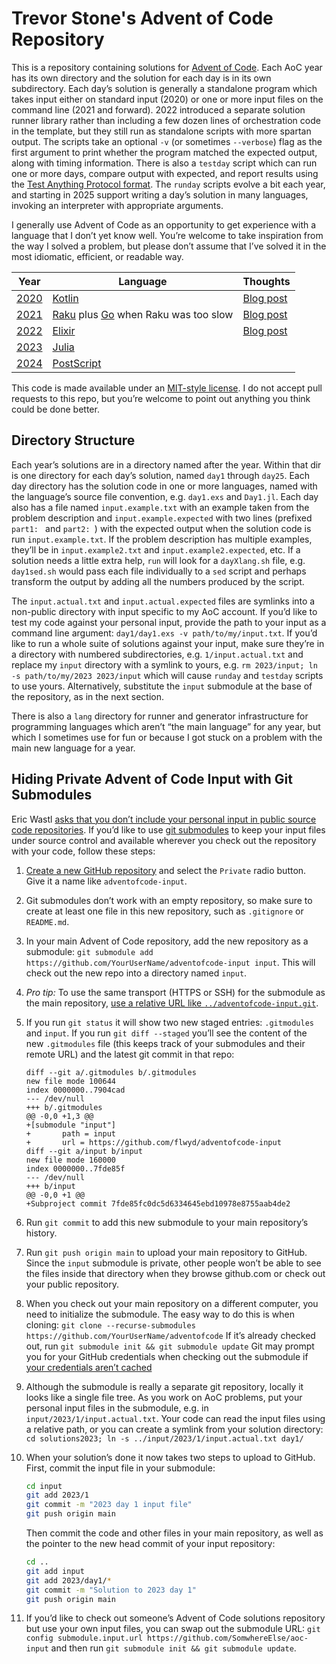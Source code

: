 # Trevor Stone's Advent of Code Repository

This is a repository containing solutions for [Advent of
Code](https://adventofcode.com/). Each AoC year has its own directory and the
solution for each day is in its own subdirectory.  Each day’s solution is
generally a standalone program which takes input either on standard input
(2020) or one or more input files on the command line (2021 and forward). 2022
introduced a separate solution runner library rather than including a few dozen
lines of orchestration code in the template, but they still run as standalone
scripts with more spartan output.  The scripts take an optional `-v` (or
sometimes `--verbose`) flag as the first argument to print whether the program
matched the expected output, along with timing information.  There is also a
`testday` script which can run one or more days, compare output with expected,
and report results using the [Test Anything Protocol format](https://testanything.org/).
The `runday` scripts evolve a bit each year, and starting in 2025 support
writing a day’s solution in many languages, invoking an interpreter with
appropriate arguments.

I generally use Advent of Code as an opportunity to get experience with a
language that I don’t yet know well. You’re welcome to take inspiration from the
way I solved a problem, but please don’t assume that I’ve solved it in the most
idiomatic, efficient, or readable way.

Year           | Language | Thoughts
-------------- | -------- | --------
[2020](./2020) | [Kotlin](https://kotlinlang.org/) | [Blog post](https://flwyd.dreamwidth.org/396527.html)
[2021](./2021) | [Raku](https://raku.org/) plus [Go](https://go.dev/) when Raku was too slow | [Blog post](https://flwyd.dreamwidth.org/400979.html)
[2022](./2022) | [Elixir](https://elixir-lang.org/) | [Blog post](https://flwyd.dreamwidth.org/405717.html)
[2023](./2023) | [Julia](https://julialang.org/) |
[2024](./2024) | [PostScript](https://en.wikipedia.org/wiki/PostScript) |

This code is made available under an [MIT-style license](./LICENSE). I do not
accept pull requests to this repo, but you’re welcome to point out anything you
think could be done better.

## Directory Structure

Each year’s solutions are in a directory named after the year.  Within that dir
is one directory for each day’s solution, named `day1` through `day25`.
Each day directory has the solution code in one or more languages, named with
the language’s source file convention, e.g. `day1.exs` and `Day1.jl`.  Each day
also has a file named `input.example.txt` with an example taken from the
problem description and `input.example.expected` with two lines (prefixed
`part1: ` and `part2: `) with the expected output when the solution code is run
`input.example.txt`.  If the problem description has multiple examples, they’ll
be in `input.example2.txt` and `input.example2.expected`, etc.  If a solution
needs a little extra help, `run` will look for a `dayXlang.sh` file, e.g.
`day1sed.sh` would pass each file individually to a `sed` script and perhaps
transform the output by adding all the numbers produced by the script.

The `input.actual.txt` and `input.actual.expected` files are symlinks into a
non-public directory with input specific to my AoC account.  If you’d like to
test my code against your personal input, provide the path to your input as a
command line argument: `day1/day1.exs -v path/to/my/input.txt`.  If you’d like
to run a whole suite of solutions against your input, make sure they’re in a
directory with numbered subdirectories, e.g. `1/input.actual.txt` and replace
my `input` directory with a symlink to yours, e.g. `rm 2023/input; ln -s
path/to/my/2023 2023/input` which will cause `runday` and `testday` scripts to
use yours.  Alternatively, substitute the `input` submodule at the base of the
repository, as in the next section.

There is also a `lang` directory for runner and generator infrastructure for
programming languages which aren’t “the main language” for any year, but which I
sometimes use for fun or because I got stuck on a problem with the main new
language for a year.

## Hiding Private Advent of Code Input with Git Submodules

Eric Wastl [asks that you don’t include your personal input in public source
code repositories](https://www.reddit.com/r/adventofcode/wiki/faqs/copyright/inputs/).
If you’d like to use [git submodules](https://git-scm.com/book/en/v2/Git-Tools-Submodules)
to keep your input files under source control and available wherever you check
out the repository with your code, follow these steps:

1.  [Create a new GitHub repository](https://github.com/new) and select the
    `Private` radio button.  Give it a name like `adventofcode-input`.
1.  Git submodules don’t work with an empty repository, so make sure to create
    at least one file in this new repository, such as `.gitignore` or
    `README.md`.
1.  In your main Advent of Code repository, add the new repository as a submodule:
    `git submodule add https://github.com/YourUserName/adventofcode-input input`.
    This will check out the new repo into a directory named `input`.
1.  *Pro tip:* To use the same transport (HTTPS or SSH) for the submodule as the
    main repository, [use a relative URL like
    `../adventofcode-input.git`](https://stackoverflow.com/questions/40841882/automatically-access-git-submodules-via-ssh-or-https).
1.  If you run `git status` it will show two new staged entries: `.gitmodules`
    and `input`.  If you run `git diff --staged` you’ll see the content of the
    new `.gitmodules` file (this keeps track of your submodules and their
    remote URL) and the latest git commit in that repo:

    ```
    diff --git a/.gitmodules b/.gitmodules
    new file mode 100644
    index 0000000..7904cad
    --- /dev/null
    +++ b/.gitmodules
    @@ -0,0 +1,3 @@
    +[submodule "input"]
    +       path = input
    +       url = https://github.com/flwyd/adventofcode-input
    diff --git a/input b/input
    new file mode 160000
    index 0000000..7fde85f
    --- /dev/null
    +++ b/input
    @@ -0,0 +1 @@
    +Subproject commit 7fde85fc0dc5d6334645ebd10978e8755aab4de2
    ```

1.  Run `git commit` to add this new submodule to your main repository’s history.
1.  Run `git push origin main` to upload your main repository to GitHub.  Since
    the `input` submodule is private, other people won’t be able to see the
    files inside that directory when they browse github.com or check out your
    public repository.
1.  When you check out your main repository on a different computer, you need to
    initialize the submodule.  The easy way to do this is when cloning:
    `git clone --recurse-submodules https://github.com/YourUserName/adventofcode`
    If it’s already checked out, run `git submodule init && git submodule update`
    Git may prompt you for your GitHub credentials when checking out the submodule
    if [your credentials aren’t cached](https://docs.github.com/en/get-started/getting-started-with-git/caching-your-github-credentials-in-git)
1.  Although the submodule is really a separate git repository, locally it looks
    like a single file tree.  As you work on AoC problems, put your personal
    input files in the submodule, e.g. in `input/2023/1/input.actual.txt`.  Your
    code can read the input files using a relative path, or you can create a
    symlink from your solution directory:
    `cd solutions2023; ln -s ../input/2023/1/input.actual.txt day1/`
1.  When your solution’s done it now takes two steps to upload to GitHub.
    First, commit the input file in your submodule:

    ```sh
    cd input
    git add 2023/1
    git commit -m "2023 day 1 input file"
    git push origin main
    ```

    Then commit the code and other files in your main repository, as well as the
    pointer to the new head commit of your input repository:

    ```sh
    cd ..
    git add input
    git add 2023/day1/*
    git commit -m "Solution to 2023 day 1"
    git push origin main
    ```

1.  If you’d like to check out someone’s Advent of Code solutions repository but
    use your own input files, you can swap out the submodule URL:
    `git config submodule.input.url https://github.com/SomwhereElse/aoc-input`
    and then run `git submodule init && git submodule update`.
